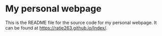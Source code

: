 # My personal webpage

This is the README file for the source code for my personal webpage. It can be found at https://ratie263.github.io/Index/.

